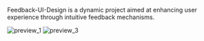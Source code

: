 Feedback-UI-Design is a dynamic project aimed at enhancing user experience through intuitive feedback mechanisms.

![preview_1](https://github.com/aakanshabishnoi/Feedback-UI-design/assets/82051164/56be2700-d613-4521-bb4d-e6cad2fb5c1d)
![preview_3](https://github.com/aakanshabishnoi/Feedback-UI-design/assets/82051164/2183a662-132f-40c6-8098-2c4b5d90eb1c)
